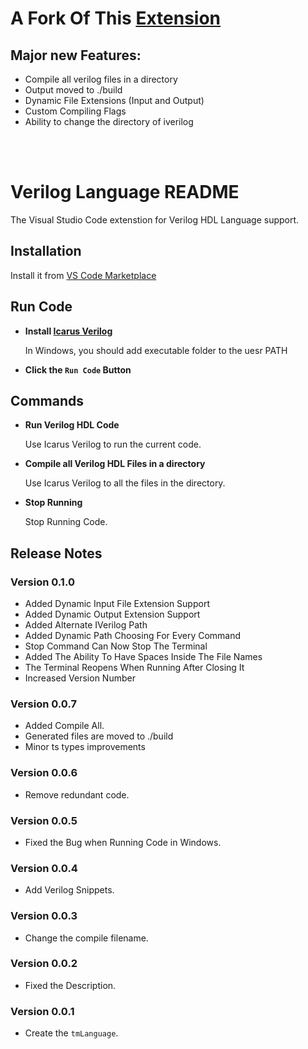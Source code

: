 # A Fork Of This [Extension](https://github.com/leafvmaple/vscode-verilog)

## Major new Features:
* Compile all verilog files in a directory
* Output moved to ./build
* Dynamic File Extensions (Input and Output)
* Custom Compiling Flags
* Ability to change the directory of iverilog


<br />
<br />

# Verilog Language README

The Visual Studio Code extenstion for Verilog HDL Language support.

## Installation

Install it from [VS Code Marketplace](https://marketplace.visualstudio.com/items?itemName=MohammadKurjieh.verilogrunner)

## Run Code

* **Install [Icarus Verilog](https://iverilog.fandom.com/wiki/Installation_Guide)**

  In Windows, you should add executable folder to the uesr PATH

* **Click the `Run Code` Button**

## Commands

* **Run Verilog HDL Code**

    Use Icarus Verilog to run the current code.

* **Compile all Verilog HDL Files in a directory**

    Use Icarus Verilog to all the files in the directory.

* **Stop Running**

    Stop Running Code.

## Release Notes

### Version 0.1.0
* Added Dynamic Input File Extension Support
* Added Dynamic Output Extension Support
* Added Alternate IVerilog Path
* Added Dynamic Path Choosing For Every Command
* Stop Command Can Now Stop The Terminal
* Added The Ability To Have Spaces Inside The File Names
* The Terminal Reopens When Running After Closing It
* Increased Version Number

### Version 0.0.7

* Added Compile All.
* Generated files are moved to ./build
* Minor ts types improvements

### Version 0.0.6

* Remove redundant code.

### Version 0.0.5

* Fixed the Bug when Running Code in Windows.

### Version 0.0.4

* Add Verilog Snippets.

### Version 0.0.3

* Change the compile filename.

### Version 0.0.2

* Fixed the Description.

### Version 0.0.1

* Create the `tmLanguage`.
